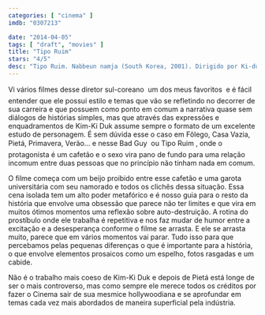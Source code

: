 ```yaml
---
categories: [ "cinema" ]
imdb: "0307213"

date: "2014-04-05"
tags: [ "draft", "movies" ]
title: "Tipo Ruim"
stars: "4/5"
desc: "Tipo Ruim. Nabbeun namja (South Korea, 2001). Dirigido por Ki-duk Kim. Escrito por Ki-duk Kim. Com Jae-hyeon Jo, Won Seo, Yun-tae Kim, Duek-mun Choi, Yoon-young Choi, Yoo-jin Shin, Jung-young Kim, Gung-Min Nam."
---
```

Vi vários filmes desse diretor sul-coreano  um dos meus favoritos  e é fácil entender que ele possui estilo e temas que vão se refletindo no decorrer de sua carreira e que possuem como ponto em comum a narrativa quase sem diálogos de histórias simples, mas que através das expressões e enquadramentos de Kim-Ki Duk assume sempre o formato de um excelente estudo de personagem. É sem dúvida esse o caso em Fôlego, Casa Vazia, Pietá, Primavera, Verão... e nesse Bad Guy  ou Tipo Ruim , onde o protagonista é um cafetão e o sexo vira pano de fundo para uma relação incomum entre duas pessoas que no princípio não tinham nada em comum.

O filme começa com um beijo proibido entre esse cafetão e uma garota universitária com seu namorado e todos os clichês dessa situação. Essa cena isolada tem um alto poder metafórico e é nosso guia para o resto da história que envolve uma obsessão que parece não ter limites e que vira em muitos ótimos momentos uma reflexão sobre auto-destruição. A rotina do prostíbulo onde ele trabalha é repetitiva e nos faz mudar de humor entre a excitação e a desesperança conforme o filme se arrasta. E ele se arrasta muito, parece que em vários momentos vai parar. Tudo isso para que percebamos pelas pequenas diferenças o que é importante para a história, o que envolve elementos prosaicos como um espelho, fotos rasgadas e um cabide.

Não é o trabalho mais coeso de Kim-Ki Duk e depois de Pietá está longe de ser o mais controverso, mas como sempre ele merece todos os créditos por fazer o Cinema sair de sua mesmice hollywoodiana e se aprofundar em temas cada vez mais abordados de maneira superficial pela indústria.

